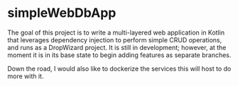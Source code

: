 # simpleWebDbApp
The goal of this project is to write a multi-layered web application in Kotlin that leverages dependency injection 
to perform simple CRUD operations, and runs as a DropWizard project.  It is still in development; however, at the moment it is in its base state to begin adding features as separate branches.

Down the road, I would also like to dockerize the services this will host to do more with it.
